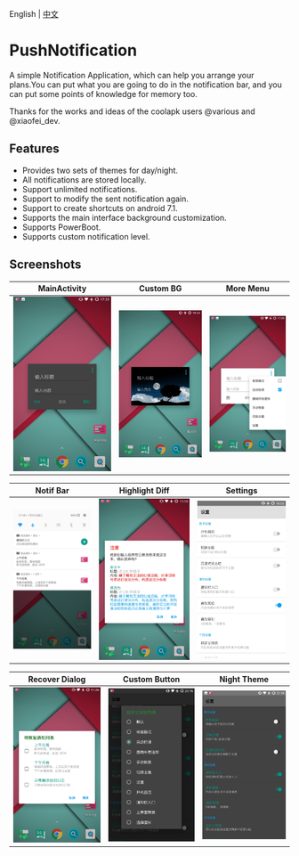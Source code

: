 English | [中文](/README-cn.md)
# PushNotification

A simple Notification Application, which can help you arrange your plans.You can put what you are going to do in the notification bar, and you can put some points of knowledge for memory too.

Thanks for the works and ideas of the coolapk users @various and @xiaofei_dev.

## Features
* Provides two sets of themes for day/night.
* All notifications are stored locally.
* Support unlimited notifications.
* Support to modify the sent notification again.
* Support to create shortcuts on android 7.1.
* Supports the main interface background customization.
* Supports PowerBoot.
* Supports custom notification level.

## Screenshots
| MainActivity | Custom BG | More Menu |
|:-:|:-:|:-:|
| ![MainActivity](https://github.com/LeeVicent/PushNotification/blob/master/screenshots/Screenshot_20180131-173316.jpg)| ![custom bg](https://github.com/LeeVicent/PushNotification/blob/master/screenshots/Screenshot_20180131-165331.jpg)| ![more menu](https://github.com/LeeVicent/PushNotification/blob/master/screenshots/Screenshot_20180131-172932.jpg)

| Notif Bar | Highlight Diff | Settings |
|:-:|:-:|:-:|
| ![Notif bar](https://github.com/LeeVicent/PushNotification/blob/master/screenshots/Screenshot_20180131-171812.jpg)| ![Highlight diff](https://github.com/LeeVicent/PushNotification/blob/master/screenshots/Screenshot_20180131-171044.jpg)| ![Settings](https://github.com/LeeVicent/PushNotification/blob/master/screenshots/Screenshot_20180131-160254.jpg)

| Recover Dialog | Custom Button | Night Theme |
|:-:|:-:|:-:|
| ![Recover dialog](https://github.com/LeeVicent/PushNotification/blob/master/screenshots/Screenshot_20180131-172627.jpg)| ![Custom button](https://github.com/LeeVicent/PushNotification/blob/master/screenshots/Screenshot_20180131-221602.jpg)| ![Night theme](https://github.com/LeeVicent/PushNotification/blob/master/screenshots/Screenshot_20180131-221802.jpg)

